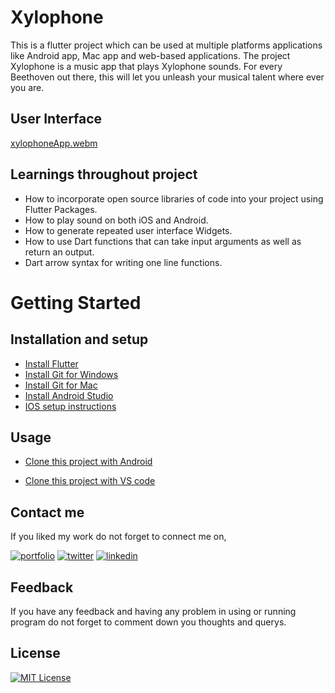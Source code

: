 
# Xylophone

This is a flutter project which can be used at multiple platforms applications like Android app, Mac app and web-based applications.
The project Xylophone is a music app that plays Xylophone sounds. For every Beethoven out there, this will let you unleash your musical talent where ever you are.

## User Interface

[xylophoneApp.webm](https://user-images.githubusercontent.com/69446108/217688673-4f8304cc-e833-49ef-a91e-6ebb1fcd527f.webm)


## Learnings throughout project

- How to incorporate open source libraries of code into your project using Flutter Packages.
- How to play sound on both iOS and Android.
- How to generate repeated user interface Widgets.
- How to use Dart functions that can take input arguments as well as return an output.
- Dart arrow syntax for writing one line functions.
# Getting Started

## Installation and setup

- [Install Flutter](https://flutter.dev/docs/get-started/install)
- [Install Git for Windows](https://git-scm.com/download/win)
- [Install Git for Mac](https://desktop.github.com/)
- [Install Android Studio](https://developer.android.com/studio/)
- [IOS setup instructions](https://flutter.dev/docs/get-started/install/macos#ios-setup)
    

## Usage

- [Clone this project with Android](https://www.geeksforgeeks.org/how-to-clone-android-project-from-github-in-android-studio/)

- [Clone this project with VS code](https://learn.microsoft.com/en-us/training/modules/introduction-to-github-visual-studio-code/6-lesson-clone)


## Contact me

If you liked my work do not forget to connect me on,

[![portfolio](https://img.shields.io/badge/Github-000?style=for-the-badge&logo=github&logoColor=white)](https://katherineoelsner.com/)
[![twitter](https://img.shields.io/badge/twitter-1DA1F2?style=for-the-badge&logo=twitter&logoColor=white)](https://twitter.com/chaitanyayeole7)
[![linkedin](https://img.shields.io/badge/linkedin-0A66C2?style=for-the-badge&logo=linkedin&logoColor=white)](https://www.linkedin.com/in/chaitnyayeole/)



## Feedback

If you have any feedback and having any problem in using or running program do not forget to comment down you thoughts and querys.


## License

[![MIT License](https://img.shields.io/badge/License-MIT-green.svg)](https://choosealicense.com/licenses/mit/)


